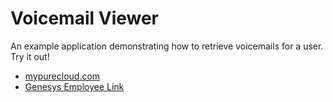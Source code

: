 # Voicemail Viewer

An example application demonstrating how to retrieve voicemails for a user. Try it out!

* [mypurecloud.com](https://mypurecloud.github.io/voicemail_viewer/index.html)
* [Genesys Employee Link](https://mypurecloud.github.io/voicemail_viewer/index.html?env=ininsca.com&clientId=3c40bce7-6ae0-4ff0-bf8c-50eb230fed64)
